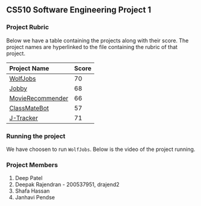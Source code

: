 ## CS510 Software Engineering Project 1


### Project Rubric
Below we have a table containing the projects along with their score. The project names are hyperlinked to the file containing the rubric of that project.

| Project Name | Score |
| :------ | :---- |
| [WolfJobs](https://github.com/deepr41/CS510-SE/blob/main/proj1/Rubrics/WolfJobs.md) | 70 |
| [Jobby](https://github.com/deepr41/CS510-SE/blob/main/proj1/Rubrics/Jobby.md) | 68 |
| [MovieRecommender](https://github.com/deepr41/CS510-SE/blob/main/proj1/Rubrics/MovieRecommender.md) | 66 |
| [ClassMateBot](https://github.com/deepr41/CS510-SE/blob/main/proj1/Rubrics/ClassMateBot.md) | 57 |
| [J-Tracker](https://github.com/deepr41/CS510-SE/blob/main/proj1/Rubrics/J-Tracker.md) | 71 |

### Running the project
We have choosen to run `WolfJobs`. Below is the video of the project running.


### Project Members
1. Deep Patel
2. Deepak Rajendran - 200537951, drajend2
3. Shafa Hassan
4. Janhavi Pendse
